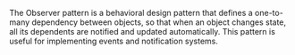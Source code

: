 The Observer pattern is a behavioral design pattern that defines a one-to-many dependency between objects, so that when an object changes state, all its dependents are notified and updated automatically. This pattern is useful for implementing events and notification systems.